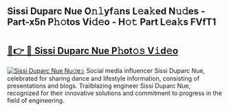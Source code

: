 ## Sissi Duparc Nue O𝚗𝚕yf𝚊ns L𝚎a𝚔ed N𝚞𝚍es - Part-x5n P𝚑𝚘tos Vi𝚍𝚎o - H𝚘𝚝 Part L𝚎a𝚔s FVfT1

# <h2><a href="http://kf77dqd.oniu.top/?m=Sissi+Duparc+Nue">🔗👉 🔴 Sissi Duparc Nue P𝚑ot𝚘𝚜 V𝚒d𝚎o</a></h2>

[![Sissi Duparc Nue Nu𝚍e𝚜](https://i.imgur.com/0qMVB7G.gif)](http://kf77dqd.oniu.top/?m=Sissi+Duparc+Nue)
Social media influencer Sissi Duparc Nue, celebrated for sharing dance and lifestyle information, consisting of presentations and blogs. Trailblazing engineer Sissi Duparc Nue, recognized for their innovative solutions and commitment to progress in the field of engineering.  
